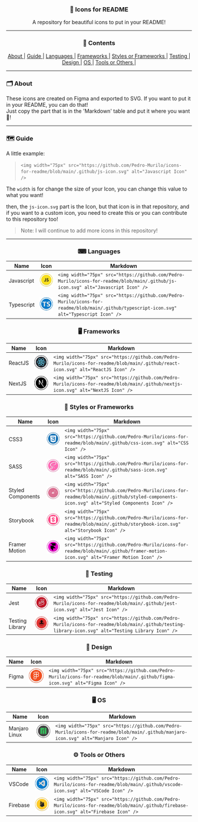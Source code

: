 <h3 align="center">🔵 Icons for README</h3>
<p align="center">A repository for beautiful icons to put in your README!</p>

---
<div align="center">
  <h3><strong>🔬 Contents</strong></h3> 
  <a href="#-about"> About </a> |
  <a href="#-guide"> Guide </a> |
  <a href="#-languages"> Languages </a> |
  <a href="#-frameworks"> Frameworks </a> |
  <a href="#-styles-or-frameworks"> Styles or Frameworks </a> |
  <a href="#-testing"> Testing </a> |
  <a href="#-design"> Design </a> |
  <a href="#-os"> OS </a> |
  <a href="#-tools-or-others"> Tools or Others </a> |
</div>


---
<h3>🗂 About</h3>
<p>These icons are created on Figma and exported to SVG. If you want to put it in your README, you can do that! </br>
Just copy the part that is in the 'Markdown' table and put it where you want 💜! </p>

---
<h3>🗺 Guide</h3>
<p>A little example: </p>

> `<img width="75px" src="https://github.com/Pedro-Murilo/icons-for-readme/blob/main/.github/js-icon.svg" alt="Javascript Icon" />`

The `width` is for change the size of your Icon, you can change this value to what you want!

then, the `js-icon.svg` part is the Icon, but that icon is in that repository, and if you want to a custom icon, you need to create this or you can contribute
to this repository too!

> Note: I will continue to add more icons in this repository!

---
<h3 align="center">⌨ Languages</h3>

| Name       | Icon                                                                                                                          | Markdown                                                                                                                         |
| ---------- | ------------------------------------------------------------------------------------------------------------------------------ | -------------------------------------------------------------------------------------------------------------------------------- |
| Javascript | <img width="75px" src="https://github.com/Pedro-Murilo/icons-for-readme/blob/main/.github/js-icon.svg" alt="Javascript Icon" /> | `<img width="75px" src="https://github.com/Pedro-Murilo/icons-for-readme/blob/main/.github/js-icon.svg" alt="Javascript Icon" />` |
| Typescript |  <img width="75px" src="https://github.com/Pedro-Murilo/icons-for-readme/blob/main/.github/typescript-icon.svg" alt="Typescript Icon" />   |  `<img width="75px" src="https://github.com/Pedro-Murilo/icons-for-readme/blob/main/.github/typescript-icon.svg" alt="Typescript Icon" /> `  |


<h3 align="center">🖥 Frameworks</h3>

| Name       | Icon                                                                                                                          | Markdown                                                                                                                         |
| ---------- | ------------------------------------------------------------------------------------------------------------------------------ | -------------------------------------------------------------------------------------------------------------------------------- |
| ReactJS | <img width="75px" src="https://github.com/Pedro-Murilo/icons-for-readme/blob/main/.github/react-icon.svg" alt="ReactJS Icon" /> | `<img width="75px" src="https://github.com/Pedro-Murilo/icons-for-readme/blob/main/.github/react-icon.svg" alt="ReactJS Icon" />` |
| NextJS |  <img width="75px" src="https://github.com/Pedro-Murilo/icons-for-readme/blob/main/.github/nextjs-icon.svg" alt="NextJS Icon" />   |  `<img width="75px" src="https://github.com/Pedro-Murilo/icons-for-readme/blob/main/.github/nextjs-icon.svg" alt="NextJS Icon" /> `  |



<h3 align="center">💅 Styles or Frameworks</h3>

| Name       | Icon                                                                                                                          | Markdown                                                                                                                         |
| ---------- | ------------------------------------------------------------------------------------------------------------------------------ | -------------------------------------------------------------------------------------------------------------------------------- |
| CSS3 | <img width="75px" src="https://github.com/Pedro-Murilo/icons-for-readme/blob/main/.github/css-icon.svg" alt="CSS Icon" /> | `<img width="75px" src="https://github.com/Pedro-Murilo/icons-for-readme/blob/main/.github/css-icon.svg" alt="CSS Icon" />` |
| SASS |  <img width="75px" src="https://github.com/Pedro-Murilo/icons-for-readme/blob/main/.github/sass-icon.svg" alt="SASS Icon" />   |  `<img width="75px" src="https://github.com/Pedro-Murilo/icons-for-readme/blob/main/.github/sass-icon.svg" alt="SASS Icon" /> `  |
| Styled Components | <img width="75px" src="https://github.com/Pedro-Murilo/icons-for-readme/blob/main/.github/styled-components-icon.svg" alt="Styled Components Icon" /> | `<img width="75px" src="https://github.com/Pedro-Murilo/icons-for-readme/blob/main/.github/styled-components-icon.svg" alt="Styled Components Icon" />` |
| Storybook | <img width="75px" src="https://github.com/Pedro-Murilo/icons-for-readme/blob/main/.github/storybook-icon.svg" alt="Storybook Icon" /> | `<img width="75px" src="https://github.com/Pedro-Murilo/icons-for-readme/blob/main/.github/storybook-icon.svg" alt="Storybook Icon" />` |
| Framer Motion | <img width="75px" src="https://github.com/Pedro-Murilo/icons-for-readme/blob/main/.github/framer-motion-icon.svg" alt="Framer Motion Icon" /> | `<img width="75px" src="https://github.com/Pedro-Murilo/icons-for-readme/blob/main/.github/framer-motion-icon.svg" alt="Framer Motion Icon" />` |



<h3 align="center">🔧 Testing</h3>

| Name       | Icon                                                                                                                          | Markdown                                                                                                                         |
| ---------- | ------------------------------------------------------------------------------------------------------------------------------ | -------------------------------------------------------------------------------------------------------------------------------- |
| Jest | <img width="75px" src="https://github.com/Pedro-Murilo/icons-for-readme/blob/main/.github/jest-icon.svg" alt="Jest Icon" /> | `<img width="75px" src="https://github.com/Pedro-Murilo/icons-for-readme/blob/main/.github/jest-icon.svg" alt="Jest Icon" />` |
| Testing Library |  <img width="75px" src="https://github.com/Pedro-Murilo/icons-for-readme/blob/main/.github/testing-library-icon.svg" alt="Testing Library Icon" />   |  `<img width="75px" src="https://github.com/Pedro-Murilo/icons-for-readme/blob/main/.github/testing-library-icon.svg" alt="Testing Library Icon" /> `  |



<h3 align="center">🎀 Design</h3>

| Name       | Icon                                                                                                                          | Markdown                                                                                                                         |
| ---------- | ------------------------------------------------------------------------------------------------------------------------------ | -------------------------------------------------------------------------------------------------------------------------------- |
| Figma | <img width="75px" src="https://github.com/Pedro-Murilo/icons-for-readme/blob/main/.github/figma-icon.svg" alt="Figma Icon" /> | `<img width="75px" src="https://github.com/Pedro-Murilo/icons-for-readme/blob/main/.github/figma-icon.svg" alt="Figma Icon" />` |



<h3 align="center">🖥 OS</h3>

| Name       | Icon                                                                                                                          | Markdown                                                                                                                         |
| ---------- | ------------------------------------------------------------------------------------------------------------------------------ | -------------------------------------------------------------------------------------------------------------------------------- |
| Manjaro Linux | <img width="75px" src="https://github.com/Pedro-Murilo/icons-for-readme/blob/main/.github/manjaro-icon.svg" alt="Manjaro Icon" /> | `<img width="75px" src="https://github.com/Pedro-Murilo/icons-for-readme/blob/main/.github/manjaro-icon.svg" alt="Manjaro Icon" />` |



<h3 align="center">⚙ Tools or Others</h3>

| Name       | Icon                                                                                                                          | Markdown                                                                                                                         |
| ---------- | ------------------------------------------------------------------------------------------------------------------------------ | -------------------------------------------------------------------------------------------------------------------------------- |
| VSCode | <img width="75px" src="https://github.com/Pedro-Murilo/icons-for-readme/blob/main/.github/vscode-icon.svg" alt="VSCode Icon" /> | `<img width="75px" src="https://github.com/Pedro-Murilo/icons-for-readme/blob/main/.github/vscode-icon.svg" alt="VSCode Icon" />` |
| Firebase | <img width="75px" src="https://github.com/Pedro-Murilo/icons-for-readme/blob/main/.github/firebase-icon.svg" alt="Firebase Icon" /> | `<img width="75px" src="https://github.com/Pedro-Murilo/icons-for-readme/blob/main/.github/firebase-icon.svg" alt="Firebase Icon" />` |









